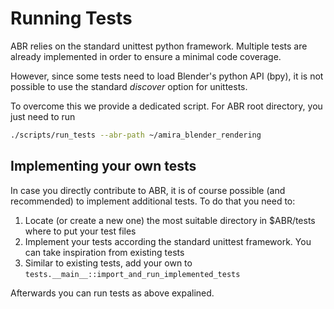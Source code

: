 # Running Tests

ABR relies on the standard unittest python framework. 
Multiple tests are already implemented in order to ensure a minimal code coverage.

However, since some tests need to load Blender's python API (bpy), it is not possible
to use the standard *discover* option for unittests.

To overcome this we provide a dedicated script. For ABR root directory, you just need to run

```bash
./scripts/run_tests --abr-path ~/amira_blender_rendering
```

## Implementing your own tests

In case you directly contribute to ABR, it is of course possible (and recommended) 
to implement additional tests. To do that you need to:

1. Locate (or create a new one) the most suitable directory in $ABR/tests where to put your test files
2. Implement your tests according the standard unittest framework. You can take inspiration from existing tests
3. Similar to existing tests, add your own to `tests.__main__::import_and_run_implemented_tests`

Afterwards you can run tests as above expalined.

